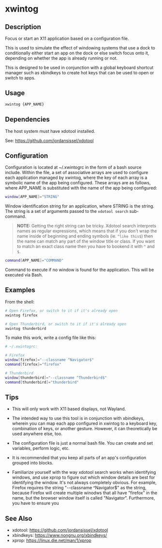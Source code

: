 # xwintog

## Description

Focus or start an X11 application based on a configuration file.

This is used to simulate the effect of windowing systems that use a dock to
conditionally either start an app on the dock or else switch focus onto it,
depending on whether the app is already running or not.

This is designed to be used in conjunction with a global keyboard shortcut
manager such as xbindkeys to create hot keys that can be used to open or
switch to apps.

## Usage

```bash
xwintog {APP_NAME}
```

## Dependencies

The host system must have xdotool installed.

See: <https://github.com/jordansissel/xdotool>

## Configuration

Configuration is located at ~/.xwintogrc in the form of a bash source
include. Within the file, a set of associative arrays are used to configure
each application managed by xwintog, where the key of each array is a
symbolic name of the app being configured. These arrays are as follows,
where APP_NAME is substituted with the name of the app being configured:

```bash
window[APP_NAME]="STRING"
```

Window identification string for an application, where STRING is the string.
The string is a set of arguments passed to the `xdotool search`
sub-command.

> **NOTE:** Getting the right string can be tricky. Xdotool search interprets
> names as regular expressions, which means that if you don't wrap the name
> inside of beginning and ending symbols (ie. `^like this$`) then the name can
> match any part of the window title or class. If you want to match an exact
> class name then you have to bookend it with `^` and `$`.

```bash
command[APP_NAME]="COMMAND"
```

Command to execute if no window is found for the application. This will
be executed via Bash.

## Examples

From the shell:

```bash
# Open Firefox, or switch to it if it's already open
xwintog firefox

# Open Thunderbird, or switch to it if it's already open
xwintog thunderbird
```

To make this work, write a config file like this:

```bash
# ~/.xwintogrc:

# Firefox
window[firefox]="--classname ^Navigator$"
command[firefox]="firefox"

# Thunderbird
window[thunderbird]="--classname ^Thunderbird$"
command[thunderbird]="thunderbird"
```

## Tips

- This will only work with X11 based displays, not Wayland.

- The intended way to use this tool is in conjunction with xbindkeys, wherein
  you can map each app configured in xwintog to a keyboard key, combination
  of keys, or another gesture. However, it can theoretically be used anywhere
  else, too.

- The configuration file is just a normal bash file. You can create and set
  variables, perform logic, etc.

- It is recommended that you keep all parts of an app's configuration grouped
  into blocks.

- Familiarize yourself with the way xdotool search works when identifying
  windows, and use xprop to figure out which window details are best for
  identifying the window. It's not always completely obvious. For example,
  Firefox requires the string "--classname ^Navigator$" as the string, because
  Firefox will create multiple winodws that all have "firefox" in the name,
  but the browser window itself is called "Navigator". Furthermore, you
  have to ensure you

## See Also

- xdotool: <https://github.com/jordansissel/xdotool>
- xbindkeys: <https://www.nongnu.org/xbindkeys/>
- xprop: <https://linux.die.net/man/1/xprop>
